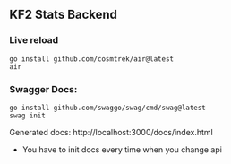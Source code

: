 ## KF2 Stats Backend

### Live reload
```
go install github.com/cosmtrek/air@latest
air
```

### Swagger Docs:
```
go install github.com/swaggo/swag/cmd/swag@latest
swag init
```
Generated docs: http://localhost:3000/docs/index.html
- You have to init docs every time when you change api